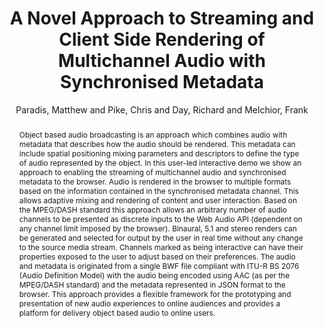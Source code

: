 --- 
title: "A Novel Approach to Streaming and Client Side Rendering of Multichannel Audio with Synchronised Metadata" 
abstract: "Object based audio broadcasting is an approach which combines audio with metadata that describes how the audio should be rendered. This metadata can include spatial positioning mixing parameters and descriptors to define the type of audio represented by the object. In this user-led interactive demo we show an approach to enabling the streaming of multichannel audio and synchronised metadata to the browser. Audio is rendered in the browser to multiple formats based on the information contained in the synchronised metadata channel. This allows adaptive mixing and rendering of content and user interaction. Based on the MPEG/DASH standard this approach allows an arbitrary number of audio channels to be presented as discrete inputs to the Web Audio API (dependent on any channel limit imposed by the browser). Binaural, 5.1 and stereo renders can be generated and selected for output by the user in real time without any change to the source media stream. Channels marked as being interactive can have their properties exposed to the user to adjust based on their preferences. The audio and metadata is originated from a single BWF file compliant with ITU-R BS 2076 (Audio Definition Model) with the audio being encoded using AAC (as per the MPEG/DASH standard) and the metadata represented in JSON format to the browser. This approach provides a flexible framework for the prototyping and presentation of new audio experiences to online audiences and provides a platform for delivery object based audio to online users." 
address: "Atlanta, Georgia" 
author: "Paradis, Matthew and Pike, Chris and Day, Richard and Melchior, Frank"
webAuthor: "Matthew Paradis, Chris Pike, Richard Day, Frank Melchior" 
booktitle: "Proceedings of the International Web Audio Conference" 
editor: "Freeman, Jason and Lerch, Alexander and Paradis, Matthew" 
month: "Proceedings of the International Web Audio Conference"
pages: "undefined" 
publisher: "Georgia Tech" 
series: "WAC '16"
type: "Talk"  
year: "2016" 
id: "2016_EA_54" 
tags: year2016
media: https://smartech.gatech.edu/bitstream/handle/1853/54661/ANovelApproach_videostream.html?sequence=8&isAllowed=y 
pdflink: /_data/papers/pdf/2016/2016_54.pdf
ISSN: 2663-5844
---